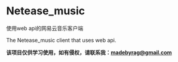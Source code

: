 # Netease_music
使用web api的网易云音乐客户端

The Netease_music client that uses web api.

**该项目仅供学习使用，如有侵权，请联系我：madebyrag@gmail.com**
